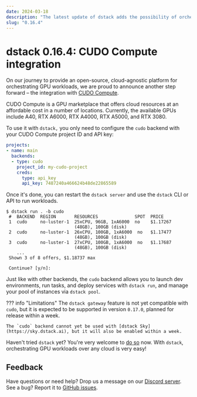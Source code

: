 ```yaml
---
date: 2024-03-18
description: "The latest update of dstack adds the possibility of orchestrating GPU workloads on CUDO Compute."
slug: "0.16.4"
---
```


# dstack 0.16.4: CUDO Compute integration

On our journey to provide an open-source, cloud-agnostic platform for orchestrating GPU workloads, we are proud to
announce another step forward – the integration with [CUDO Compute](https://www.cudocompute.com/solutions/gpu-cloud/).
<!-- more -->

CUDO Compute is a GPU marketplace that offers cloud resources at an
affordable cost in a number of locations. Currently, the available GPUs include A40, RTX A6000, 
RTX A4000, RTX A5000, and RTX 3080.

To use it with `dstack,` you only need to configure the `cudo` backend with your CUDO Compute
project ID and API key:

<div editor-title=".dstack.yml">

```yaml
projects:
- name: main
  backends:
  - type: cudo
    project_id: my-cudo-project
    creds:
      type: api_key
      api_key: 7487240a466624b48de22865589
```

</div>

Once it's done, you can restart the `dstack server` and use the `dstack` CLI or API to run 
workloads.

<div class="termy">

```shell
$ dstack run . -b cudo 
 #  BACKEND  REGION       RESOURCES              SPOT  PRICE
 1  cudo     no-luster-1  25xCPU, 96GB, 1xA6000  no    $1.17267
                          (48GB), 100GB (disk)
 2  cudo     no-luster-1  26xCPU, 100GB, 1xA6000  no   $1.17477
                          (48GB), 100GB (disk)
 3  cudo     no-luster-1  27xCPU, 100GB, 1xA6000  no   $1.17687
                          (48GB), 100GB (disk)
    ...
 Shown 3 of 8 offers, $1.18737 max
 
 Continue? [y/n]:
```

</div>

Just like with other backends, the `cudo` backend allows you to launch dev environments, run tasks, and deploy
services with `dstack run`, and manage your pool of instances via `dstack pool`.

??? info "Limitations"
    The `dstack gateway` feature is not yet compatible with `cudo`, but it is expected to be supported in version `0.17.0`,
    planned for release within a week.

    The `cudo` backend cannot yet be used with [dstack Sky](https://sky.dstack.ai), but it will also be enabled within a week.

Haven't tried `dstack` yet? You're very welcome to [do so](https://dstack.ai/#get-started) now. With `dstack`, 
orchestrating GPU workloads over any cloud is very easy!

## Feedback

Have questions or need help? Drop us a message on our [Discord server](https://discord.gg/u8SmfwPpMd).
See a bug? Report it to [GitHub issues](https://github.com/dstackai/dstack/issues/new/choose).